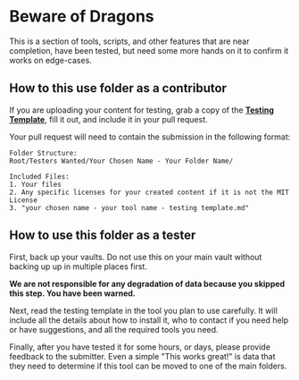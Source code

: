 # Beware of Dragons
This is a section of tools, scripts, and other features that are near completion, have been tested, but need some more hands on it to confirm it works on edge-cases.

## How to this use folder as a contributor
If you are uploading your content for testing, grab a copy of the [**Testing Template**](testing-template.md), fill it out, and include it in your pull request. 

Your pull request will need to contain the submission in the following format:

```
Folder Structure: 
Root/Testers Wanted/Your Chosen Name - Your Folder Name/

Included Files: 
1. Your files
2. Any specific licenses for your created content if it is not the MIT License
3. "your chosen name - your tool name - testing template.md"
```

## How to use this folder as a tester
First, back up your vaults. Do not use this on your main vault without backing up up in multiple places first. 

**We are not responsible for any degradation of data because you skipped this step. You have been warned.** 

Next, read the testing template in the tool you plan to use carefully. It will include all the details about how to install it, who to contact if you need help or have suggestions, and all the required tools you need.

Finally, after you have tested it for some hours, or days, please provide feedback to the submitter. Even a simple "This works great!" is data that they need to determine if this tool can be moved to one of the main folders. 
